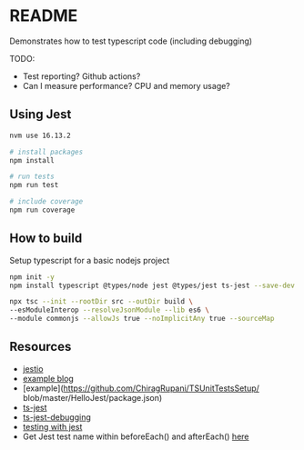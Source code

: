 # README

Demonstrates how to test typescript code (including debugging)

TODO:

* Test reporting?  Github actions?
* Can I measure performance?  CPU and memory usage?

## Using Jest

```sh
nvm use 16.13.2

# install packages 
npm install

# run tests 
npm run test

# include coverage
npm run coverage
```

## How to build

Setup typescript for a basic nodejs project

```sh
npm init -y   
npm install typescript @types/node jest @types/jest ts-jest --save-dev  

npx tsc --init --rootDir src --outDir build \
--esModuleInterop --resolveJsonModule --lib es6 \
--module commonjs --allowJs true --noImplicitAny true --sourceMap
```

## Resources

* [jestio](https://jestjs.io/)  
* [example blog](https://medium.com/@RupaniChirag/writing-unit-tests-in-typescript-d4719b8a0a40)  
* [example](https://github.com/ChiragRupani/TSUnitTestsSetup/ blob/master/HelloJest/package.json)  
* [ts-jest](https://github.com/kulshekhar/ts-jest)  
* [ts-jest-debugging](https://kulshekhar.github.io/ts-jest/docs/debugging/)  
* [testing with jest](https://itnext.io/testing-with-jest-in-typescript-cc1cd0095421)  
* Get Jest test name within beforeEach() and afterEach() [here](https://stackoverflow.com/questions/61640896/get-jest-test-name-within-beforeeach-and-aftereach)
